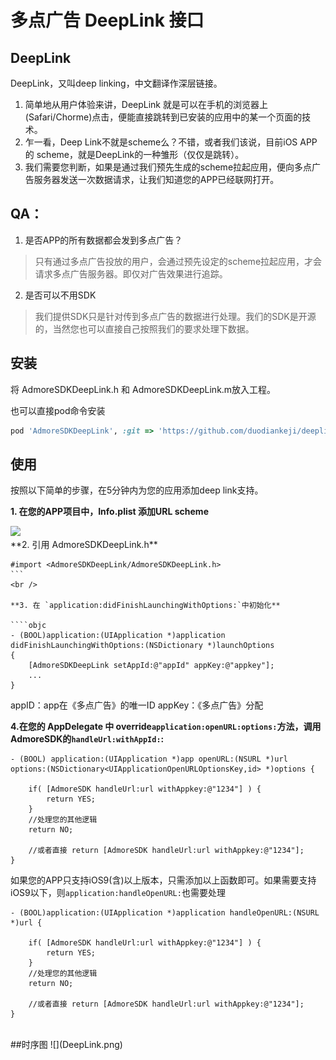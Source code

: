 # 多点广告 DeepLink 接口

## DeepLink
DeepLink，又叫deep linking，中文翻译作深层链接。

1. 简单地从用户体验来讲，DeepLink 就是可以在手机的浏览器上(Safari/Chorme)点击，便能直接跳转到已安装的应用中的某一个页面的技术。
2. 乍一看，Deep Link不就是scheme么？不错，或者我们该说，目前iOS APP的 scheme，就是DeepLink的一种雏形（仅仅是跳转）。
3. 我们需要您判断，如果是通过我们预先生成的scheme拉起应用，便向多点广告服务器发送一次数据请求，让我们知道您的APP已经联网打开。

## QA：
1. 是否APP的所有数据都会发到多点广告？

 >只有通过多点广告投放的用户，会通过预先设定的scheme拉起应用，才会请求多点广告服务器。即仅对广告效果进行追踪。

2. 是否可以不用SDK

 >我们提供SDK只是针对传到多点广告的数据进行处理。我们的SDK是开源的，当然您也可以直接自己按照我们的要求处理下数据。


## 安装
将 AdmoreSDKDeepLink.h 和 AdmoreSDKDeepLink.m放入工程。

也可以直接pod命令安装
```ruby
pod 'AdmoreSDKDeepLink', :git => 'https://github.com/duodiankeji/deeplink.git'
```

## 使用


按照以下简单的步骤，在5分钟内为您的应用添加deep link支持。

**1. 在您的APP项目中，Info.plist 添加URL scheme**

<img src="https://cloud.githubusercontent.com/assets/1057077/5710380/8d913f3e-9a6f-11e4-83a2-49f6564d7a8f.png" width="410" />

<br />
**2. 引用 AdmoreSDKDeepLink.h**

````objc
#import <AdmoreSDKDeepLink/AdmoreSDKDeepLink.h>
```
<br />

**3. 在 `application:didFinishLaunchingWithOptions:`中初始化**

````objc
- (BOOL)application:(UIApplication *)application didFinishLaunchingWithOptions:(NSDictionary *)launchOptions
{
    [AdmoreSDKDeepLink setAppId:@"appId" appKey:@"appkey"];
    ...
}
````
appID：app在《多点广告》的唯一ID
appKey：《多点广告》分配

**4.在您的 AppDelegate 中 override`application:openURL:options:`方法，调用AdmoreSDK的`handleUrl:withAppId:`:**

````objc
- (BOOL) application:(UIApplication *)app openURL:(NSURL *)url options:(NSDictionary<UIApplicationOpenURLOptionsKey,id> *)options {

    if( [AdmoreSDK handleUrl:url withAppkey:@"1234"] ) {
        return YES;
    }
    //处理您的其他逻辑
    return NO;

    //或者直接 return [AdmoreSDK handleUrl:url withAppkey:@"1234"];
}
````
如果您的APP只支持iOS9(含)以上版本，只需添加以上函数即可。如果需要支持iOS9以下，则`application:handleOpenURL:`也需要处理

````objc
- (BOOL)application:(UIApplication *)application handleOpenURL:(NSURL *)url {

    if( [AdmoreSDK handleUrl:url withAppkey:@"1234"] ) {
        return YES;
    }
    //处理您的其他逻辑
    return NO;

    //或者直接 return [AdmoreSDK handleUrl:url withAppkey:@"1234"];
}
````




<br />
##时序图
![](DeepLink.png)
